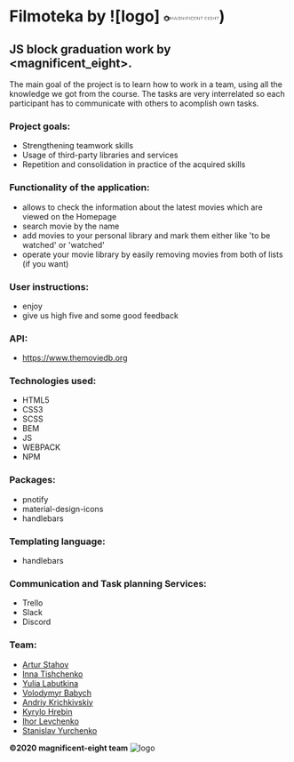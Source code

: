 # Filmoteka by ![logo] <img src="./images/footer_logo/me_logo.png" width="100">)

## JS block graduation work by <magnificent_eight>.
The main goal of the project is to learn how to work in a team, using all the knowledge we got from the course.
The tasks are very interrelated so each participant has to communicate with others to acomplish own tasks.

### Project goals: 
- Strengthening teamwork skills
- Usage of third-party libraries and services
- Repetition and consolidation in practice of the acquired skills

### Functionality of the application:
- allows to check the information about the latest movies which are viewed on the Homepage
- search movie by the name
- add movies to your personal library and mark them either like 'to be watched' or 'watched'
- operate your movie library by easily removing movies from both of lists (if you want)

### User instructions:
- enjoy
- give us high five and some good feedback

### API:
- https://www.themoviedb.org

### Technologies used: 
- HTML5
- CSS3
- SCSS
- BEM
- JS
- WEBPACK
- NPM

### Packages:
- pnotify
- material-design-icons
- handlebars

### Templating language:
- handlebars

### Communication and Task planning Services: 
- Trello
- Slack
- Discord

### Team: 
- [Artur Stahov](https://github.com/ArturStahov)
- [Inna Tishchenko](https://github.com/inna91)
- [Yulia Labutkina](https://github.com/YuliaLabutkina)
- [Volodymyr Babych](https://github.com/vovababych)
- [Andriy Krichkivskiy](https://github.com/Andriy1982)
- [Kyrylo Hrebin](https://github.com/kyrylohrebin)
- [Ihor Levchenko](https://github.com/IhorLev1)
- [Stanislav Yurchenko](https://github.com/StanislavYurchenko)

**©2020 magnificent-eight team**
![logo](https://github.com/StanislavYurchenko/filmoteka/blob/dev/src/images/footer_logo/me_logo.png)